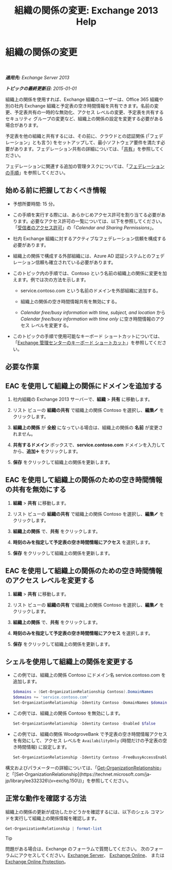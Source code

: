﻿---
title: '組織の関係の変更: Exchange 2013 Help'
TOCTitle: 組織の関係の変更
ms:assetid: 3713ef83-f01a-41bb-b127-62ca242dd7a4
ms:mtpsurl: https://technet.microsoft.com/ja-jp/library/JJ673055(v=EXCHG.150)
ms:contentKeyID: 49896198
ms.date: 04/24/2018
mtps_version: v=EXCHG.150
ms.translationtype: HT
---

# 組織の関係の変更

 

_**適用先:** Exchange Server 2013_

_**トピックの最終更新日:** 2015-01-01_

組織上の関係を使用すれば、Exchange 組織のユーザーは、Office 365 組織や別の社内 Exchange 組織と予定表の空き時間情報を共有できます。名前の変更、予定表共有の一時的な無効化、アクセス レベルの変更、予定表を共有するセキュリティ グループの変更など、組織上の関係の設定を変更する必要がある場合があります。

予定表を他の組織と共有するには、その前に、クラウドとの認証関係 (「フェデレーション」とも言う) をセットアップして、最小ソフトウェア要件を満たす必要があります。フェデレーション共有の詳細については、「[共有](sharing-exchange-2013-help.md)」を参照してください。

フェデレーションに関連する追加の管理タスクについては、「[フェデレーションの手順](federation-procedures-exchange-2013-help.md)」を参照してください。

## 始める前に把握しておくべき情報

  - 予想所要時間: 15 分。

  - この手順を実行する際には、あらかじめアクセス許可を割り当てる必要があります。必要なアクセス許可の一覧については、以下を参照してください。 「[受信者のアクセス許可](recipients-permissions-exchange-2013-help.md)」の「*Calendar and Sharing Permissions*」。

  - 社内 Exchange 組織に対するアクティブなフェデレーション信頼を構成する必要があります。

  - 組織上の関係で構成する外部組織には、Azure AD 認証システムとのフェデレーション信頼も確立されている必要があります。

  - このトピック内の手順では、Contoso という名前の組織上の関係に変更を加えます。例では次の方法を示します。
    
      - service.contoso.com という名前のドメインを外部組織に追加する。
    
      - 組織上の関係の空き時間情報共有を無効にする。
    
      - *Calendar free/busy information with time, subject, and location* から *Calendar free/busy information with time only* に空き時間情報のアクセス レベルを変更する。

  - このトピックの手順で使用可能なキーボード ショートカットについては、「[Exchange 管理センターのキーボード ショートカット](keyboard-shortcuts-in-the-exchange-admin-center-exchange-online-protection-help.md)」を参照してください。

## 必要な作業

## EAC を使用して組織上の関係にドメインを追加する

1.  社内組織の Exchange 2013 サーバーで、<strong>組織</strong> \> <strong>共有</strong> に移動します。

2.  リスト ビューの <strong>組織の共有</strong> で組織上の関係 Contoso を選択し、<strong>編集</strong>![編集アイコン](images/Bb124582.6f53ccb2-1f13-4c02-bea0-30690e6ea71d(EXCHG.150).gif "編集アイコン") をクリックします。

3.  <strong>組織上の関係</strong> が <strong>全般</strong> になっている場合は、組織上の関係の <strong>名前</strong> が変更されません。

4.  <strong>共有するドメイン</strong> ボックスで、**service.contoso.com** ドメインを入力してから、<strong>追加</strong>![\[追加\] アイコン](images/JJ218640.c1e75329-d6d7-4073-a27d-498590bbb558(EXCHG.150).gif "[追加] アイコン") をクリックします。

5.  <strong>保存</strong> をクリックして組織上の関係を更新します。

## EAC を使用して組織上の関係のための空き時間情報の共有を無効にする

1.  <strong>組織</strong> \> <strong>共有</strong> に移動します。

2.  リスト ビューの <strong>組織の共有</strong> で組織上の関係 Contoso を選択し、<strong>編集</strong>![編集アイコン](images/Bb124582.6f53ccb2-1f13-4c02-bea0-30690e6ea71d(EXCHG.150).gif "編集アイコン") をクリックします。

3.  <strong>組織上の関係</strong> で、<strong>共有</strong> をクリックします。

4.  <strong>時刻のみを指定して予定表の空き時間情報にアクセス</strong> を選択します。

5.  <strong>保存</strong> をクリックして組織上の関係を更新します。

## EAC を使用して組織上の関係のための空き時間情報のアクセス レベルを変更する

1.  <strong>組織</strong> \> <strong>共有</strong> に移動します。

2.  リスト ビューの <strong>組織の共有</strong> で組織上の関係 Contoso を選択し、<strong>編集</strong>![編集アイコン](images/Bb124582.6f53ccb2-1f13-4c02-bea0-30690e6ea71d(EXCHG.150).gif "編集アイコン") をクリックします。

3.  <strong>組織上の関係</strong> で、<strong>共有</strong> をクリックします。

4.  <strong>時刻のみを指定して予定表の空き時間情報にアクセス</strong> を選択します。

5.  <strong>保存</strong> をクリックして組織上の関係を更新します。

## シェルを使用して組織上の関係を変更する

  - この例では、組織上の関係 Contoso にドメイン名 service.contoso.com を追加します。
    
      ```powershell
      $domains = (Get-OrganizationRelationship Contoso).DomainNames
      $domains += 'service.contoso.com'
      Set-OrganizationRelationship -Identity Contoso -DomainNames $domains
      ```  

  - この例では、組織上の関係 Contoso を無効にします。
    
    ```powershell
    Set-OrganizationRelationship -Identity Contoso -Enabled $false
    ```  

  - この例では、組織の関係 WoodgroveBank で予定表の空き時間情報アクセスを有効にして、アクセス レベルを `AvailabilityOnly` (時間だけの予定表の空き時間情報) に設定します。
    
      ```powershell
      Set-OrganizationRelationship -Identity Contoso -FreeBusyAccessEnabled $true -FreeBusyAccessLevel AvailabilityOnly
      ```  

構文およびパラメーターの詳細については、「[Get-OrganizationRelationship](https://technet.microsoft.com/ja-jp/library/ee332343\(v=exchg.150\))」と「[Set-OrganizationRelationship](https://technet.microsoft.com/ja-jp/library/ee332326\(v=exchg.150\))」を参照してください。

## 正常な動作を確認する方法

組織上の関係の更新が成功したかどうかを確認するには、以下のシェル コマンドを実行して組織上の関係情報を確認します。

```powershell
Get-OrganizationRelationship | format-list
```


> [!TIP]
> 問題がある場合は、Exchange のフォーラムで質問してください。 次のフォーラムにアクセスしてください。<A href="https://go.microsoft.com/fwlink/p/?linkid=60612">Exchange Server</A>、 <A href="https://go.microsoft.com/fwlink/p/?linkid=267542">Exchange Online</A>、 または <A href="https://go.microsoft.com/fwlink/p/?linkid=285351">Exchange Online Protection</A>。


